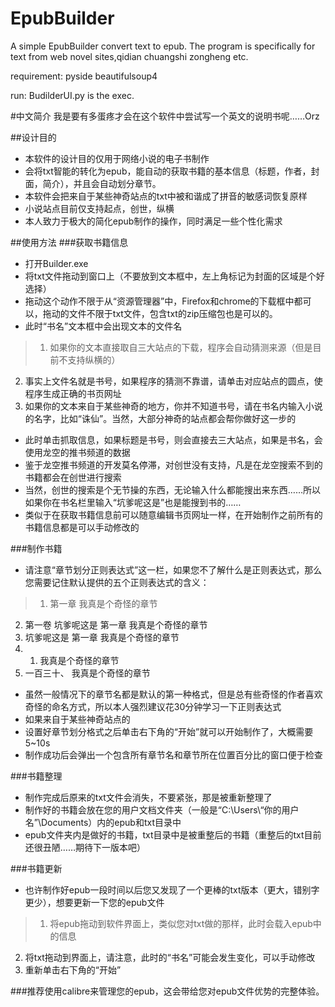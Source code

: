 EpubBuilder
===========

A simple EpubBuilder convert text to epub. The program is specifically for text from web novel sites,qidian chuangshi zongheng etc.

requirement: pyside beautifulsoup4

run: BudilderUI.py is the exec.

#中文简介
我是要有多蛋疼才会在这个软件中尝试写一个英文的说明书呢……Orz

##设计目的
* 本软件的设计目的仅用于网络小说的电子书制作
* 会将txt智能的转化为epub，能自动的获取书籍的基本信息（标题，作者，封面，简介），并且会自动划分章节。
* 本软件会把来自于某些神奇站点的txt中被和谐成了拼音的敏感词恢复原样
* 小说站点目前仅支持起点，创世，纵横
* 本人致力于极大的简化epub制作的操作，同时满足一些个性化需求

##使用方法
###获取书籍信息
* 打开Builder.exe
* 将txt文件拖动到窗口上（不要放到文本框中，左上角标记为封面的区域是个好选择）
* 拖动这个动作不限于从“资源管理器”中，Firefox和chrome的下载框中都可以，拖动的文件不限于txt文件，包含txt的zip压缩包也是可以的。
* 此时“书名”文本框中会出现文本的文件名

>1. 如果你的文本直接取自三大站点的下载，程序会自动猜测来源（但是目前不支持纵横的）
2. 事实上文件名就是书号，如果程序的猜测不靠谱，请单击对应站点的圆点，使程序生成正确的书页网址
3. 如果你的文本来自于某些神奇的地方，你并不知道书号，请在书名内输入小说的名字，比如“诛仙”。当然，大部分神奇的站点都会帮你做好这一步的

* 此时单击抓取信息，如果标题是书号，则会直接去三大站点，如果是书名，会使用龙空的推书频道的数据
* 鉴于龙空推书频道的开发莫名停滞，对创世没有支持，凡是在龙空搜索不到的书籍都会在创世进行搜索
* 当然，创世的搜索是个无节操的东西，无论输入什么都能搜出来东西……所以如果你在书名栏里输入“坑爹呢这是”也是能搜到书的……
* 类似于在获取书籍信息前可以随意编辑书页网址一样，在开始制作之前所有的书籍信息都是可以手动修改的

###制作书籍
* 请注意“章节划分正则表达式”这一栏，如果您不了解什么是正则表达式，那么您需要记住默认提供的五个正则表达式的含义：

>1. 第一章 我真是个奇怪的章节
2. 第一卷 坑爹呢这是 第一章 我真是个奇怪的章节
3. 坑爹呢这是 第一章 我真是个奇怪的章节
4. 1. 我真是个奇怪的章节
5. 一百三十、 我真是个奇怪的章节

* 虽然一般情况下的章节名都是默认的第一种格式，但是总有些奇怪的作者喜欢奇怪的命名方式，所以本人强烈建议花30分钟学习一下正则表达式
* 如果来自于某些神奇站点的
* 设置好章节划分格式之后单击右下角的“开始”就可以开始制作了，大概需要5~10s
* 制作成功后会弹出一个包含所有章节名和章节所在位置百分比的窗口便于检查

###书籍整理
* 制作完成后原来的txt文件会消失，不要紧张，那是被重新整理了
* 制作好的书籍会放在您的用户文档文件夹（一般是“C:\Users\“你的用户名”\Documents）内的epub和txt目录中
* epub文件夹内是做好的书籍，txt目录中是被重整后的书籍（重整后的txt目前还很丑陋……期待下一版本吧）

###书籍更新
* 也许制作好epub一段时间以后您又发现了一个更棒的txt版本（更大，错别字更少），想要更新一下您的epub文件

>1. 将epub拖动到软件界面上，类似您对txt做的那样，此时会载入epub中的信息
2. 将txt拖动到界面上，请注意，此时的“书名”可能会发生变化，可以手动修改
3. 重新单击右下角的“开始”

###推荐使用calibre来管理您的epub，这会带给您对epub文件优势的完整体验。
